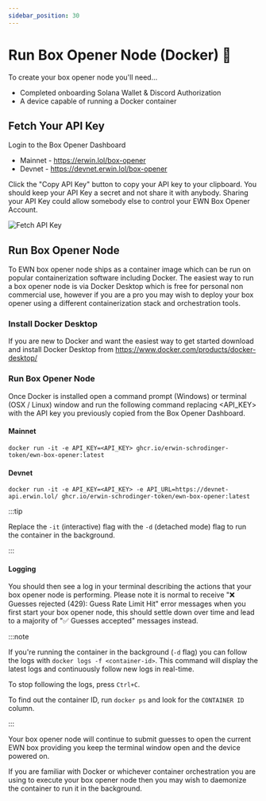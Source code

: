 ```yaml
---
sidebar_position: 30
---
```


# Run Box Opener Node (Docker) 🐳

To create your box opener node you'll need...

- Completed onboarding Solana Wallet & Discord Authorization
- A device capable of running a Docker container

## Fetch Your API Key

Login to the Box Opener Dashboard

- Mainnet - https://erwin.lol/box-opener
- Devnet - https://devnet.erwin.lol/box-opener

Click the "Copy API Key" button to copy your API key to your clipboard. You should keep your API Key a secret and not
share it with anybody. Sharing your API Key could allow somebody else to control your EWN Box Opener Account.

![Fetch API Key](https://docs.erwin.lol/img/get_api_key.png "Fetch API Key")

## Run Box Opener Node

To EWN box opener node ships as a container image which can be run on popular containerization software including Docker.
The easiest way to run a box opener node is via Docker Desktop which is free for personal non commercial use, however if you
are a pro you may wish to deploy your box opener using a different containerization stack and orchestration tools.

### Install Docker Desktop

If you are new to Docker and want the easiest way to get started download and install Docker Desktop from https://www.docker.com/products/docker-desktop/

### Run Box Opener Node

Once Docker is installed open a command prompt (Windows) or terminal (OSX / Linux) window and run the following command replacing
\<API_KEY\> with the API key you previously copied from the Box Opener Dashboard.

#### Mainnet

```commandline
docker run -it -e API_KEY=<API_KEY> ghcr.io/erwin-schrodinger-token/ewn-box-opener:latest
```

#### Devnet

```commandline
docker run -it -e API_KEY=<API_KEY> -e API_URL=https://devnet-api.erwin.lol/ ghcr.io/erwin-schrodinger-token/ewn-box-opener:latest
```

:::tip

Replace the `-it` (interactive) flag with the `-d` (detached mode) flag to run the container in the background.

:::

#### Logging

You should then see a log in your terminal describing the actions that your box opener node is performing. Please note it is
normal to receive "❌ Guesses rejected (429): Guess Rate Limit Hit" error messages when you first start your box opener node,
this should settle down over time and lead to a majority of "✅ Guesses accepted" messages instead.

:::note

If you're running the container in the background (`-d` flag) you can follow the logs with `docker logs -f <container-id>`. This command will display the latest logs and continuously follow new logs in real-time.

To stop following the logs, press `Ctrl+C`.

To find out the container ID, run `docker ps` and look for the `CONTAINER ID` column.

:::

Your box opener node will continue to submit guesses to open the current EWN box providing you keep the terminal window open
and the device powered on.

If you are familiar with Docker or whichever container orchestration you are using to execute your box opener node then you
may wish to daemonize the container to run it in the background.
